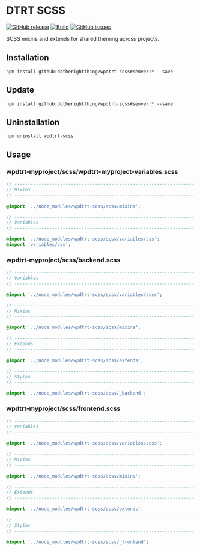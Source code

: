 # DTRT SCSS

[![GitHub release](https://img.shields.io/github/v/tag/dotherightthing/wpdtrt-scss)](https://github.com/dotherightthing/wpdtrt-scss/releases) [![Build](https://github.com/dotherightthing/wpdtrt-scss/workflows/Build%20and%20release%20if%20tagged/badge.svg?branch=master)](https://github.com/dotherightthing/wpdtrt-scss/actions?query=workflow%3A"Build+and+release+if+tagged") [![GitHub issues](https://img.shields.io/github/issues/dotherightthing/wpdtrt-scss.svg)](https://github.com/dotherightthing/wpdtrt-scss/issues)

SCSS mixins and extends for shared theming across projects.

## Installation

```node
npm install github:dotherightthing/wpdtrt-scss#semver:* --save
```

## Update

```node
npm install github:dotherightthing/wpdtrt-scss#semver:* --save
```

## Uninstallation

```node
npm uninstall wpdtrt-scss
```

## Usage

### wpdtrt-myproject/scss/wpdtrt-myproject-variables.scss

```scss
// -------------------------------------------------------------------
// Mixins
// -------------------------------------------------------------------

@import '../node_modules/wpdtrt-scss/scss/mixins';

// -------------------------------------------------------------------
// Variables
// -------------------------------------------------------------------

@import '../node_modules/wpdtrt-scss/scss/variables/css';
@import 'variables/css';
```

### wpdtrt-myproject/scss/backend.scss

```scss
// -------------------------------------------------------------------
// Variables
// -------------------------------------------------------------------

@import '../node_modules/wpdtrt-scss/scss/variables/scss';

// -------------------------------------------------------------------
// Mixins
// -------------------------------------------------------------------

@import '../node_modules/wpdtrt-scss/scss/mixins';

// -------------------------------------------------------------------
// Extends
// -------------------------------------------------------------------

@import '../node_modules/wpdtrt-scss/scss/extends';

// -------------------------------------------------------------------
// Styles
// -------------------------------------------------------------------

@import '../node_modules/wpdtrt-scss/scss/_backend';
```

### wpdtrt-myproject/scss/frontend.scss

```scss
// -------------------------------------------------------------------
// Variables
// -------------------------------------------------------------------

@import '../node_modules/wpdtrt-scss/scss/variables/scss';

// -------------------------------------------------------------------
// Mixins
// -------------------------------------------------------------------

@import '../node_modules/wpdtrt-scss/scss/mixins';

// -------------------------------------------------------------------
// Extends
// -------------------------------------------------------------------

@import '../node_modules/wpdtrt-scss/scss/extends';

// -------------------------------------------------------------------
// Styles
// -------------------------------------------------------------------

@import '../node_modules/wpdtrt-scss/scss/_frontend';
```
